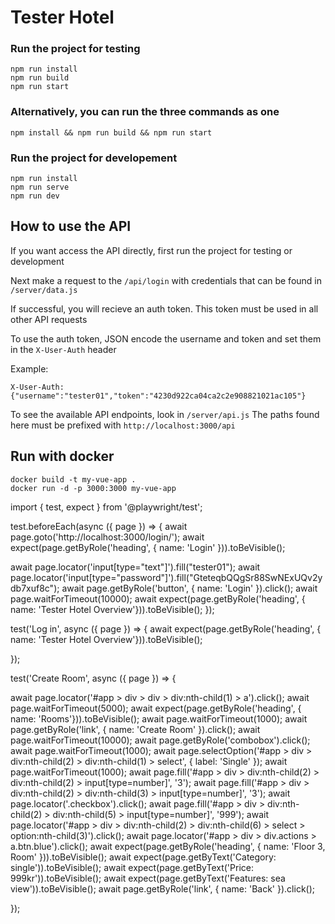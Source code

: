 # Tester Hotel

### Run the project for testing
```
npm run install
npm run build
npm run start
```


### Alternatively, you can run the three commands as one
```
npm install && npm run build && npm run start
```
### Run the project for developement
```
npm run install
npm run serve
npm run dev
```

## How to use the API

If you want access the API directly, first run the project for testing or development

Next make a request to the `/api/login` with credentials that can be found in `/server/data.js`

If successful, you will recieve an auth token. This token must be used in all other API requests

To use the auth token, JSON encode the username and token and set them in the `X-User-Auth` header

Example:
```
X-User-Auth: {"username":"tester01","token":"4230d922ca04ca2c2e908821021ac105"}
```

To see the available API endpoints, look in `/server/api.js`
The paths found here must be prefixed with `http://localhost:3000/api`

## Run with docker
```
docker build -t my-vue-app .
docker run -d -p 3000:3000 my-vue-app

```


import { test, expect } from '@playwright/test';



test.beforeEach(async ({ page }) => {
  await page.goto('http://localhost:3000/login/');
  await expect(page.getByRole('heading', { name: 'Login' })).toBeVisible();

  await page.locator('input[type="text"]').fill("tester01");
  await page.locator('input[type="password"]').fill("GteteqbQQgSr88SwNExUQv2ydb7xuf8c");
  await page.getByRole('button', { name: 'Login' }).click();
  await page.waitForTimeout(10000);
  await expect(page.getByRole('heading', { name: 'Tester Hotel Overview'})).toBeVisible();
});

test('Log in', async ({ page }) => {
  await expect(page.getByRole('heading', { name: 'Tester Hotel Overview'})).toBeVisible();

});


test('Create Room', async ({ page }) => {

  await page.locator('#app > div > div > div:nth-child(1) > a').click();
  await page.waitForTimeout(5000);
  await expect(page.getByRole('heading', { name: 'Rooms'})).toBeVisible();
  await page.waitForTimeout(1000);
  await page.getByRole('link', { name: 'Create Room' }).click();
  await page.waitForTimeout(10000);
  await page.getByRole('combobox').click();
  await page.waitForTimeout(1000);
  await page.selectOption('#app > div > div:nth-child(2) > div:nth-child(1) > select', { label: 'Single' });
  await page.waitForTimeout(1000);
  await page.fill('#app > div > div:nth-child(2) > div:nth-child(2) > input[type=number]', '3');
  await page.fill('#app > div > div:nth-child(2) > div:nth-child(3) > input[type=number]', '3');
  await page.locator('.checkbox').click();
  await page.fill('#app > div > div:nth-child(2) > div:nth-child(5) > input[type=number]', '999');
  await page.locator('#app > div > div:nth-child(2) > div:nth-child(6) > select > option:nth-child(3)').click();
  await page.locator('#app > div > div.actions > a.btn.blue').click();
  await expect(page.getByRole('heading', { name: 'Floor 3, Room' })).toBeVisible();
  await expect(page.getByText('Category: single')).toBeVisible();
  await expect(page.getByText('Price: 999kr')).toBeVisible();
  await expect(page.getByText('Features: sea view')).toBeVisible();
  await page.getByRole('link', { name: 'Back' }).click();

});